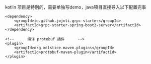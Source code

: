 #           

kotlin 项目是特别的，需要单独写demo，java项目直接导入以下配置完事

```        
<dependency>
    <groupId>io.github.jojoti.grpc-starter</groupId>
    <artifactId>grpc-starter-spring-boot2-server</artifactId>
</dependency>

<!--      编译 protobuf 插件      -->
<plugin>
    <groupId>org.xolstice.maven.plugins</groupId>
    <artifactId>protobuf-maven-plugin</artifactId>
</plugin>

```

